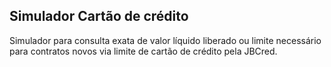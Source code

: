 ## Simulador Cartão de crédito
Simulador para consulta exata de valor líquido liberado ou limite necessário para contratos novos via limite de cartão de crédito pela JBCred.

